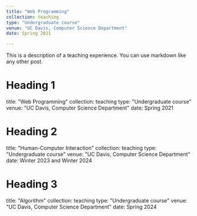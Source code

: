 ```yaml
---
title: "Web Programming"
collection: teaching
type: "Undergraduate course"
venue: "UC Davis, Computer Science Department"
date: Spring 2021

---
```


This is a description of a teaching experience. You can use markdown like any other post.

Heading 1
=========
title: "Web Programming"
collection: teaching
type: "Undergraduate course"
venue: "UC Davis, Computer Science Department"
date: Spring 2021

Heading 2
=========
title: "Human-Computer Interaction"
collection: teaching
type: "Undergraduate course"
venue: "UC Davis, Computer Science Department"
date: Winter 2023 and Winter 2024

Heading 3
=========
title: "Algorithm"
collection: teaching
type: "Undergraduate course"
venue: "UC Davis, Computer Science Department"
date: Spring 2024
